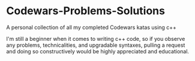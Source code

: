 # Codewars-Problems-Solutions
A personal collection of all my completed Codewars katas using c++

I'm still a beginner when it comes to writing c++ code, so if you observe any problems, technicalities, and upgradable syntaxes, pulling a request and doing so constructively would be highly appreciated and educational.
